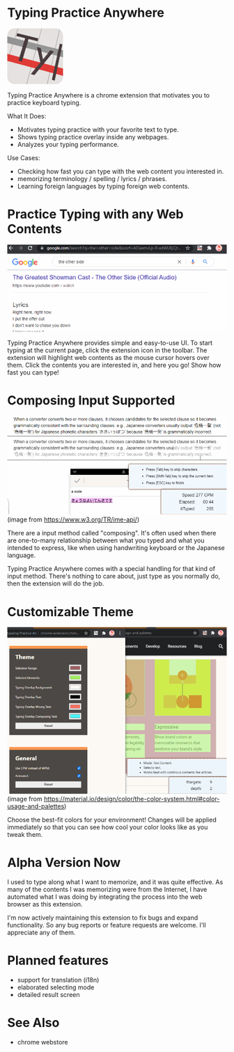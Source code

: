 # Typing Practice Anywhere
![](./public/icon/ty+128.png)

Typing Practice Anywhere is a chrome extension that motivates you to practice keyboard typing.

What It Does:
* Motivates typing practice with your favorite text to type.
* Shows typing practice overlay inside any webpages.
* Analyzes your typing performance.

Use Cases:
* Checking how fast you can type with the web content you interested in.
* memorizing terminology / spelling / lyrics / phrases.
* Learning foreign languages by typing foreign web contents.

# Practice Typing with any Web Contents
![](./doc/lyrics.gif)

Typing Practice Anywhere provides simple and easy-to-use UI. To start typing at the current page, click the extension icon in the toolbar. The extension will highlight web contents as the mouse cursor hovers over them. Click the contents you are interested in, and here you go! Show how fast you can type!

# Composing Input Supported
![](./doc/composing.gif)
(image from https://www.w3.org/TR/ime-api/)

There are a input method called "composing". It's often used when there are one-to-many relationship between what you typed and what you intended to express, like when using handwriting keyboard or the Japanese language.

Typing Practice Anywhere comes with a special handling for that kind of input method. There's nothing to care about, just type as you normally do, then the extension will do the job.

# Customizable Theme
![](./doc/option.gif)
(image from https://material.io/design/color/the-color-system.html#color-usage-and-palettes)

Choose the best-fit colors for your environment! Changes will be applied immediately so that you can see how cool your color looks like as you tweak them.

# Alpha Version Now
I used to type along what I want to memorize, and it was quite effective. As many of the contents I was memorizing were from the Internet, I have automated what I was doing by integrating the process into the web browser as this extension.

I'm now actively maintaining this extension to fix bugs and expand functionality. So any bug reports or feature requests are welcome. I'll appreciate any of them.

# Planned features
* support for translation (i18n)
* elaborated selecting mode
* detailed result screen

# See Also
* chrome webstore
